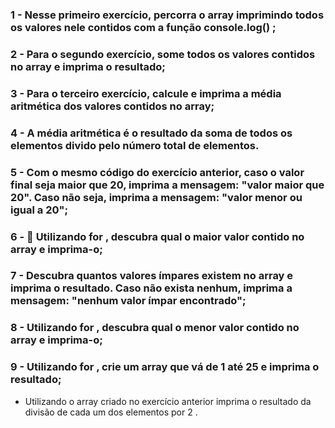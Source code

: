 ### 1 - Nesse primeiro exercício, percorra o array imprimindo todos os valores nele contidos com a função console.log() ;

### 2 - Para o segundo exercício, some todos os valores contidos no array e imprima o resultado;

### 3 - Para o terceiro exercício, calcule e imprima a média aritmética dos valores contidos no array;

### 4 - A média aritmética é o resultado da soma de todos os elementos divido pelo número total de elementos.

### 5 - Com o mesmo código do exercício anterior, caso o valor final seja maior que 20, imprima a mensagem: "valor maior que 20". Caso não seja, imprima a mensagem: "valor menor ou igual a 20";

### 6 - 🚀 Utilizando for , descubra qual o maior valor contido no array e imprima-o;

### 7 - Descubra quantos valores ímpares existem no array e imprima o resultado. Caso não exista nenhum, imprima a mensagem: "nenhum valor ímpar encontrado";

### 8 - Utilizando for , descubra qual o menor valor contido no array e imprima-o;

### 9 - Utilizando for , crie um array que vá de 1 até 25 e imprima o resultado;
- Utilizando o array criado no exercício anterior imprima o resultado da divisão de cada um dos elementos por 2 .
